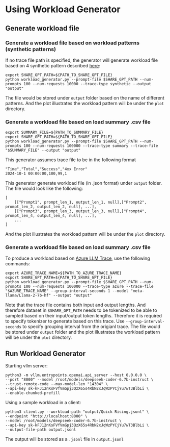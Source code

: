 # Using Workload Generator

## Generate workload file
### Generate a workload file based on workload patterns (synthetic patterns)
If no trace file path is specified, the generator will generate workload file based on 4 synthetic pattern described [here](https://github.com/aibrix/aibrix/blob/main/benchmarks/autoscaling/bench_workload_generator.py):

```
export SHARE_GPT_PATH=${PATH_TO_SHARE_GPT_FILE}
python workload_generator.py --prompt-file $SHARE_GPT_PATH --num-prompts 100 --num-requests 10000 --trace-type synthetic --output "output"
```

The file would be stored under ```output``` folder based on the name of different patterns. And the plot illustrates the workload pattern will be under the ```plot``` directory. 


### Generate a workload file based on load summary .csv file
```
export SUMMARY_FILE=${PATH_TO_SUMMARY_FILE}
export SHARE_GPT_PATH=${PATH_TO_SHARE_GPT_FILE}
python workload_generator.py --prompt-file $SHARE_GPT_PATH --num-prompts 100 --num-requests 100000 --trace-type summary --trace-file "$SUMMARY_FILE" --output "output"
```

This generator assumes trace file to be in the following format
```
"Time","Total","Success","4xx Error"
2024-10-1 00:00:00,100,99,1
```

This generator generate workload file (in .json format) under ```output``` folder. The file would look like the following:
```
[
    [["Prompt1", prompt_len_1, output_len_1, null],["Prompt2", prompt_len_2, output_len_2, null], ...],
    [["Prompt3", prompt_len_3, output_len_3, null],["Prompt4", prompt_len_4, output_len_4, null], ...],
    ...
]

```
And the plot illustrates the workload pattern will be under the ```plot``` directory. 


### Generate a workload file based on load summary .csv file

To produce a workload based on [Azure LLM Trace](https://github.com/Azure/AzurePublicDataset/tree/master/data), use the following commands:

```
export AZURE_TRACE_NAME=${PATH_TO_AZURE_TRACE_NAME}
export SHARE_GPT_PATH=${PATH_TO_SHARE_GPT_FILE}
python workload_generator.py --prompt-file $SHARE_GPT_PATH --num-prompts 100 --num-requests 100000 --trace-type azure --trace-file "$AZURE_TRACE_NAME" --group-interval-seconds 1 --model "meta-llama/Llama-2-7b-hf" --output "output"
```

Note that the trace file contains both input and output lengths. And therefore dataset in ```$SHARE_GPT_PATH``` needs to be tokenized to be able to sampled based on their input/output token lengths. Therefore it is required to specify tokenizer to generate based on this trace. Use ```--group-interval-seconds``` to specify grouping interval from the origianl trace. The file would be stored under ```output``` folder and the plot illustrates the workload pattern will be under the ```plot``` directory. 


## Run Workload Generator

Starting vllm server:

```
python3 -m vllm.entrypoints.openai.api_server --host 0.0.0.0 \
--port "8000" --model /root/models/deepseek-coder-6.7b-instruct \
--trust-remote-code --max-model-len "14304" \
--api-key sk-kFJ12nKsFVfVmGpj3QzX65s4RbN2xJqWzPYCjYu7wT3BlbLi \
--enable-chunked-prefill
```

Using a sample workload in a client:
```
python3 client.py --workload-path "output/Quick Rising.jsonl" \
--endpoint "http://localhost:8000" \
--model /root/models/deepseek-coder-6.7b-instruct \
--api-key sk-kFJ12nKsFVfVmGpj3QzX65s4RbN2xJqWzPYCjYu7wT3BlbLi \
--output-file-path output.jsonl

```

The output will be stored as a ```.jsonl``` file in ```output.jsonl```
